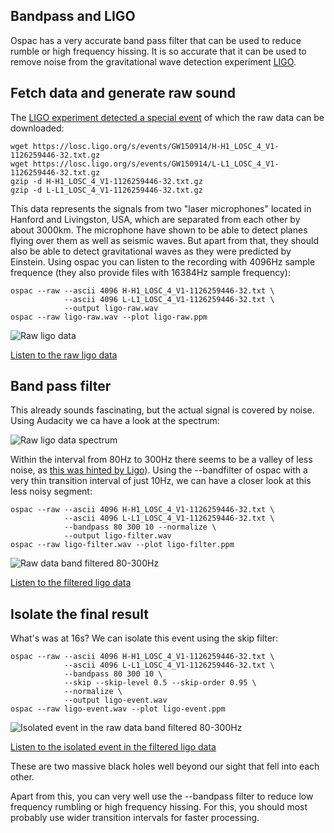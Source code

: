 ## Bandpass and LIGO

Ospac has a very accurate band pass filter that can be used to reduce rumble
or high frequency hissing. It is so accurate that it can be used to remove
noise from the gravitational wave detection experiment 
[LIGO](https://en.wikipedia.org/wiki/LIGO).

## Fetch data and generate raw sound

The [LIGO experiment detected a special event](https://losc.ligo.org/events/GW150914/)
of which the raw data can be downloaded:

    wget https://losc.ligo.org/s/events/GW150914/H-H1_LOSC_4_V1-1126259446-32.txt.gz
    wget https://losc.ligo.org/s/events/GW150914/L-L1_LOSC_4_V1-1126259446-32.txt.gz
    gzip -d H-H1_LOSC_4_V1-1126259446-32.txt.gz
    gzip -d L-L1_LOSC_4_V1-1126259446-32.txt.gz

This data represents the signals from two "laser microphones" located in
Hanford and Livingston, USA, which are separated from each other by about
3000km. The microphone have shown to be able to detect planes flying over
them as well as seismic waves. But apart from that, they should also be able
to detect gravitational waves as they were predicted by Einstein. Using
ospac you can listen to the recording with 4096Hz sample frequence (they
also provide files with 16384Hz sample frequency):

    ospac --raw --ascii 4096 H-H1_LOSC_4_V1-1126259446-32.txt \
                --ascii 4096 L-L1_LOSC_4_V1-1126259446-32.txt \
                --output ligo-raw.wav
    ospac --raw ligo-raw.wav --plot ligo-raw.ppm

![Raw ligo data](https://github.com/sritterbusch/ospac/raw/master/images/ligo-raw.png)

[Listen to the raw ligo data](https://github.com/sritterbusch/ospac/raw/master/examples/ligo-raw.mp3)

## Band pass filter

This already sounds fascinating, but the actual signal is covered by noise.
Using Audacity we ca have a look at the spectrum:

![Raw ligo data spectrum](https://github.com/sritterbusch/ospac/raw/master/images/ligo-analysis.png)

Within the interval from 80Hz to 300Hz there seems to be a valley of less
noise, as [this was hinted by Ligo](https://losc.ligo.org/s/events/GW150914/GW150914_tutorial.html)). 
Using the --bandfilter of ospac with a very thin transition interval of just
10Hz, we can have a closer look at this less noisy segment: 

    ospac --raw --ascii 4096 H-H1_LOSC_4_V1-1126259446-32.txt \
                --ascii 4096 L-L1_LOSC_4_V1-1126259446-32.txt \
                --bandpass 80 300 10 --normalize \
                --output ligo-filter.wav
    ospac --raw ligo-filter.wav --plot ligo-filter.ppm

![Raw data band filtered 80-300Hz](https://github.com/sritterbusch/ospac/raw/master/images/ligo-filter.png)

[Listen to the filtered ligo data](https://github.com/sritterbusch/ospac/raw/master/examples/ligo-filter.mp3)

## Isolate the final result

What's was at 16s? We can isolate this event using the skip filter:

    ospac --raw --ascii 4096 H-H1_LOSC_4_V1-1126259446-32.txt \
                --ascii 4096 L-L1_LOSC_4_V1-1126259446-32.txt \
                --bandpass 80 300 10 \
                --skip --skip-level 0.5 --skip-order 0.95 \
                --normalize \
                --output ligo-event.wav
    ospac --raw ligo-event.wav --plot ligo-event.ppm

![Isolated event in the raw data band filtered 80-300Hz](https://github.com/sritterbusch/ospac/raw/master/images/ligo-event.png)

[Listen to the isolated event in the filtered ligo data](https://github.com/sritterbusch/ospac/raw/master/examples/ligo-event.mp3)

These are two massive black holes well beyond our sight that fell into each 
other.

Apart from this, you can very well use the --bandpass filter to reduce low
frequency rumbling or high frequency hissing.  For this, you should most
probably use wider transition intervals for faster processing.
